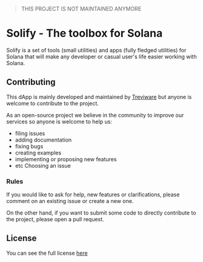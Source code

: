 > THIS PROJECT IS NOT MAINTAINED ANYMORE

# Solify - The toolbox for Solana

Solify is a set of tools (small utilities) and apps (fully fledged utilities) for Solana that will make any developer or
casual user's life easier working with Solana.

## Contributing

This dApp is mainly developed and maintained by [Treviware](https://github.com/treviware) but anyone is welcome to
contribute to the project.

As an open-source project we believe in the community to improve our services so anyone is welcome to help us:

- filing issues
- adding documentation
- fixing bugs
- creating examples
- implementing or proposing new features
- etc
  Choosing an issue

### Rules

If you would like to ask for help, new features or clarifications, please comment on an existing issue or create a new
one.

On the other hand, if you want to submit some code to directly contribute to the project, please open a pull request.

## License

You can see the full license [here](LICENSE)
